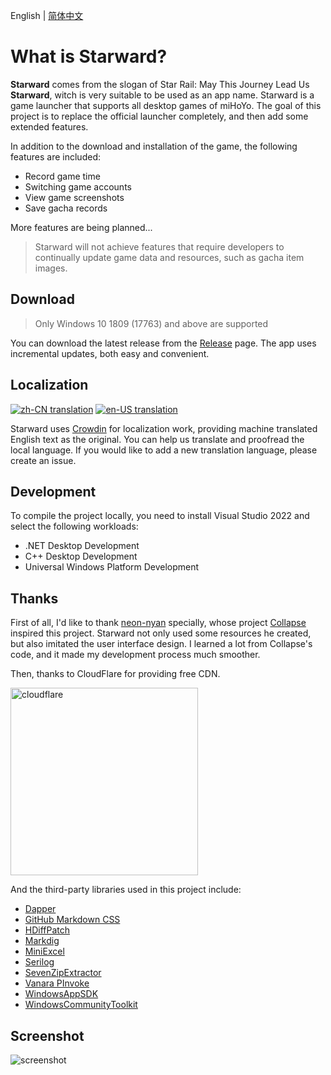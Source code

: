 English | [简体中文](./README.zh-CN.md)


# What is Starward?

**Starward** comes from the slogan of Star Rail: May This Journey Lead Us **Starward**, witch is very suitable to be used as an app name. Starward is a game launcher that supports all desktop games of miHoYo. The goal of this project is to replace the official launcher completely, and then add some extended features.

In addition to the download and installation of the game, the following features are included:

- Record game time
- Switching game accounts
- View game screenshots
- Save gacha records

More features are being planned...

> Starward will not achieve features that require developers to continually update game data and resources, such as gacha item images.


## Download

> Only Windows 10 1809 (17763) and above are supported

You can download the latest release from the [Release](https://github.com/Scighost/Starward/releases) page. The app uses incremental updates, both easy and convenient.


## Localization

[![zh-CN translation](https://img.shields.io/badge/dynamic/json?color=blue&label=zh-CN&style=flat&logo=crowdin&query=%24.progress.1.data.translationProgress&url=https%3A%2F%2Fbadges.awesome-crowdin.com%2Fstats-15878835-595799.json)](https://crowdin.com/project/starward/zh-CN)
[![en-US translation](https://img.shields.io/badge/dynamic/json?color=blue&label=en-US&style=flat&logo=crowdin&query=%24.progress.0.data.translationProgress&url=https%3A%2F%2Fbadges.awesome-crowdin.com%2Fstats-15878835-595799.json)](https://crowdin.com/project/starward/en-US)

Starward uses [Crowdin](https://crowdin.com/project/starward) for localization work, providing machine translated English text as the original. You can help us translate and proofread the local language. If you would like to add a new translation language, please create an issue.


## Development

To compile the project locally, you need to install Visual Studio 2022 and select the following workloads:

- .NET Desktop Development
- C++ Desktop Development
- Universal Windows Platform Development


## Thanks

First of all, I'd like to thank [neon-nyan](https://github.com/neon-nyan) specially, whose project [Collapse](https://github.com/neon-nyan/Collapse) inspired this project. Starward not only used some resources he created, but also imitated the user interface design. I learned a lot from Collapse's code, and it made my development process much smoother.

Then, thanks to CloudFlare for providing free CDN.

<img alt="cloudflare" width="300px" src="https://user-images.githubusercontent.com/61003590/246605903-f19b5ae7-33f8-41ac-8130-6d0069fde27a.png" />

And the third-party libraries used in this project include:

- [Dapper](https://github.com/DapperLib/Dapper)
- [GitHub Markdown CSS](https://github.com/sindresorhus/github-markdown-css)
- [HDiffPatch](https://github.com/sisong/HDiffPatch)
- [Markdig](https://github.com/xoofx/markdig)
- [MiniExcel](https://github.com/mini-software/MiniExcel)
- [Serilog](https://github.com/serilog/serilog)
- [SevenZipExtractor](https://github.com/adoconnection/SevenZipExtractor)
- [Vanara PInvoke](https://github.com/dahall/Vanara)
- [WindowsAppSDK](https://github.com/microsoft/WindowsAppSDK)
- [WindowsCommunityToolkit](https://github.com/CommunityToolkit/WindowsCommunityToolkit)


## Screenshot

![screenshot](https://user-images.githubusercontent.com/61003590/246605666-56adfd7f-0e5f-471b-beeb-f6ec4430f89b.png)

